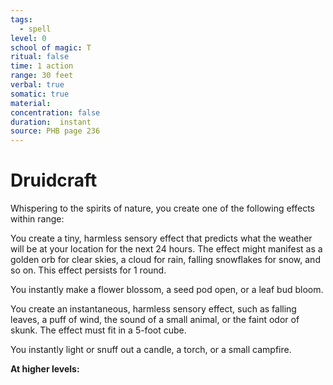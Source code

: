 ```yaml
---
tags:
  - spell
level: 0
school of magic: T
ritual: false
time: 1 action
range: 30 feet
verbal: true
somatic: true
material: 
concentration: false
duration:  instant
source: PHB page 236
---
```

# Druidcraft
Whispering to the spirits of nature, you create one of the following effects within range:

You create a tiny, harmless sensory effect that predicts what the weather will be at your location for the next 24 hours. The effect might manifest as a golden orb for clear skies, a cloud for rain, falling snowflakes for snow, and so on. This effect persists for 1 round.

You instantly make a flower blossom, a seed pod open, or a leaf bud bloom.

You create an instantaneous, harmless sensory effect, such as falling leaves, a puff of wind, the sound of a small animal, or the faint odor of skunk. The effect must fit in a 5-foot cube.

You instantly light or snuff out a candle, a torch, or a small campfire.

**At higher levels:** 